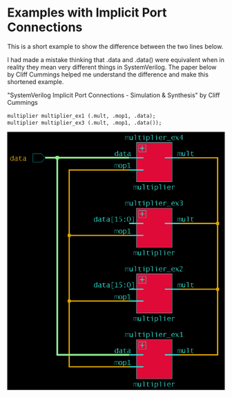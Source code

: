 # Examples with Implicit Port Connections

This is a short example to show the difference between the two lines below.

I had made a mistake thinking that .data and .data() were equivalent when in reality they mean very different things in SystemVerilog.  The paper below by Cliff Cummings helped me understand the difference and make this shortened example.

"SystemVerilog Implicit Port Connections - Simulation & Synthesis" by Cliff Cummings

```
multiplier multiplier_ex1 (.mult, .mop1, .data);
multiplier multiplier_ex3 (.mult, .mop1, .data());
```

![Example](example.png)
